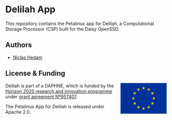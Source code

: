 
# Delilah App

This repository contains the Petalinux app for Delilah, a Computational Storage Processor (CSP) built for the Daisy OpenSSD.

## Authors

- [Niclas Hedam](https://www.github.com/niclashedam)

## License & Funding

[<img src="media/europe.svg" height="96" align="right" alt="European emblem">](https://ec.europa.eu/)

Delilah is part of a DAPHNE, which is funded by the [Horizon 2020 research and innovation programme](https://ec.europa.eu/programmes/horizon2020/) under [grant agreement Nº957407](https://cordis.europa.eu/project/id/957407).

The Petalinux App for Delilah is released under Apache 2.0.

